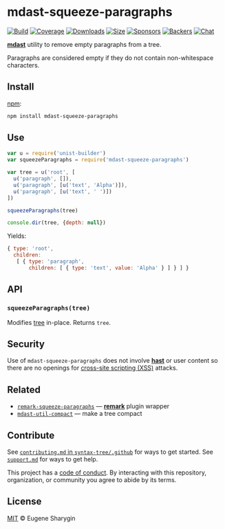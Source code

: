 # mdast-squeeze-paragraphs

[![Build][build-badge]][build]
[![Coverage][coverage-badge]][coverage]
[![Downloads][downloads-badge]][downloads]
[![Size][size-badge]][size]
[![Sponsors][sponsors-badge]][collective]
[![Backers][backers-badge]][collective]
[![Chat][chat-badge]][chat]

[**mdast**][mdast] utility to remove empty paragraphs from a tree.

Paragraphs are considered empty if they do not contain non-whitespace
characters.

## Install

[npm][]:

```sh
npm install mdast-squeeze-paragraphs
```

## Use

```js
var u = require('unist-builder')
var squeezeParagraphs = require('mdast-squeeze-paragraphs')

var tree = u('root', [
  u('paragraph', []),
  u('paragraph', [u('text', 'Alpha')]),
  u('paragraph', [u('text', ' ')])
])

squeezeParagraphs(tree)

console.dir(tree, {depth: null})
```

Yields:

```js
{ type: 'root',
  children:
   [ { type: 'paragraph',
       children: [ { type: 'text', value: 'Alpha' } ] } ] }
```

## API

### `squeezeParagraphs(tree)`

Modifies [tree][] in-place.
Returns `tree`.

## Security

Use of `mdast-squeeze-paragraphs` does not involve [**hast**][hast] or user
content so there are no openings for [cross-site scripting (XSS)][xss] attacks.

## Related

*   [`remark-squeeze-paragraphs`][squeeze-paragraphs]
    — [**remark**][remark] plugin wrapper
*   [`mdast-util-compact`](https://github.com/syntax-tree/mdast-util-compact)
    — make a tree compact

## Contribute

See [`contributing.md` in `syntax-tree/.github`][contributing] for ways to get
started.
See [`support.md`][support] for ways to get help.

This project has a [code of conduct][coc].
By interacting with this repository, organization, or community you agree to
abide by its terms.

## License

[MIT][license] © Eugene Sharygin

<!-- Definitions -->

[build-badge]: https://img.shields.io/travis/syntax-tree/mdast-squeeze-paragraphs.svg

[build]: https://travis-ci.org/syntax-tree/mdast-squeeze-paragraphs

[coverage-badge]: https://img.shields.io/codecov/c/github/syntax-tree/mdast-squeeze-paragraphs.svg

[coverage]: https://codecov.io/github/syntax-tree/mdast-squeeze-paragraphs

[downloads-badge]: https://img.shields.io/npm/dm/mdast-squeeze-paragraphs.svg

[downloads]: https://www.npmjs.com/package/mdast-squeeze-paragraphs

[size-badge]: https://img.shields.io/bundlephobia/minzip/mdast-squeeze-paragraphs.svg

[size]: https://bundlephobia.com/result?p=mdast-squeeze-paragraphs

[sponsors-badge]: https://opencollective.com/unified/sponsors/badge.svg

[backers-badge]: https://opencollective.com/unified/backers/badge.svg

[collective]: https://opencollective.com/unified

[chat-badge]: https://img.shields.io/badge/chat-spectrum-7b16ff.svg

[chat]: https://spectrum.chat/unified/syntax-tree

[npm]: https://docs.npmjs.com/cli/install

[license]: license

[contributing]: https://github.com/syntax-tree/.github/blob/HEAD/contributing.md

[support]: https://github.com/syntax-tree/.github/blob/HEAD/support.md

[coc]: https://github.com/syntax-tree/.github/blob/HEAD/code-of-conduct.md

[tree]: https://github.com/syntax-tree/unist#tree

[mdast]: https://github.com/syntax-tree/mdast

[remark]: https://github.com/remarkjs/remark

[squeeze-paragraphs]: https://github.com/remarkjs/remark-squeeze-paragraphs

[xss]: https://en.wikipedia.org/wiki/Cross-site_scripting

[hast]: https://github.com/syntax-tree/hast
